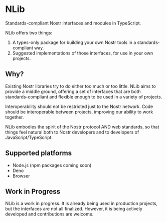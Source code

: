 # NLib

Standards-compliant Nostr interfaces and modules in TypeScript.

NLib offers two things:

1. A types-only package for building your own Nostr tools in a standards-compliant way.
2. Suggested implementations of those interfaces, for use in your own projects.

## Why?

Existing Nostr libraries try to do either too much or too little. NLib aims to provide a middle ground, offering a set of interfaces that are both standards-compliant and flexible enough to be used in a variety of projects.

Interoperability should not be restricted just to the Nostr network. Code should be interoperable between projects, improving our ability to work together.

NLib embodies the spirit of the Nostr protocol AND web standards, so that things feel natural both to Nostr developers and to developers of JavaScript/TypeScript.

## Supported platforms

- Node.js (npm packages coming soon)
- Deno
- Browser

## Work in Progress

NLib is a work in progress. It is already being used in production projects, but the interfaces are not all finalized. However, it is being actively developed and contributions are welcome.
